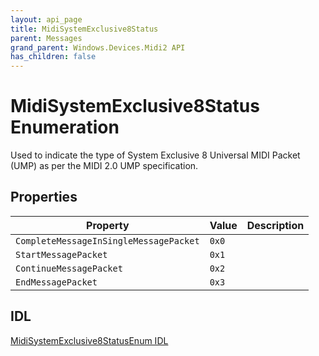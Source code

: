 ```yaml
---
layout: api_page
title: MidiSystemExclusive8Status
parent: Messages
grand_parent: Windows.Devices.Midi2 API
has_children: false
---
```


# MidiSystemExclusive8Status Enumeration

Used to indicate the type of System Exclusive 8 Universal MIDI Packet (UMP) as per the MIDI 2.0 UMP specification.

## Properties

| Property | Value | Description |
| -------- | ------- | ------ |
| `CompleteMessageInSingleMessagePacket` | `0x0` |  |
| `StartMessagePacket` | `0x1` |  |
| `ContinueMessagePacket` | `0x2` |  |
| `EndMessagePacket` | `0x3` |  |

## IDL

[MidiSystemExclusive8StatusEnum IDL](https://github.com/microsoft/MIDI/blob/main/src/api/Client/Midi2Client/MidiSystemExclusive8StatusEnum.idl)
